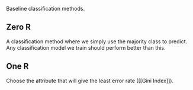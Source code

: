 Baseline classification methods.

## Zero R

A classification method where we simply use the majority class to predict. Any classification model we train should perform better than this.

## One R

Choose the attribute that will give the least error rate ([[Gini Index]]).



